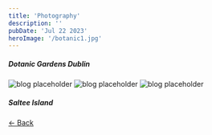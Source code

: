 ```yaml
---
title: 'Photography'
description: ''
pubDate: 'Jul 22 2023'
heroImage: '/botanic1.jpg'
---
```


##### Dotanic Gardens Dublin

![blog placeholder](/botanic2.jpg)
![blog placeholder](/botanic3.jpg)
![blog placeholder](/botanic4.jpg)

##### Saltee Island

<a href="javascript:history.back()" class="back-button">← Back</a>
